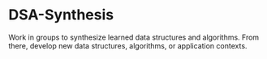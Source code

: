# DSA-Synthesis
Work in groups to synthesize learned data structures and algorithms. From there, develop new data structures, algorithms, or application contexts.
